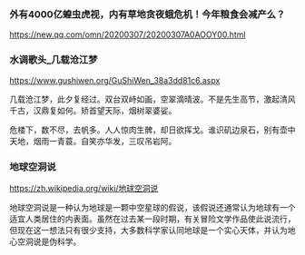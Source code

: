 ### 外有4000亿蝗虫虎视，内有草地贪夜蛾危机！今年粮食会减产么？
https://new.qq.com/omn/20200307/20200307A0AOOY00.html

### 水调歌头_几载沧江梦
https://www.gushiwen.org/GuShiWen_38a3dd81c6.aspx

几载沧江梦，此夕复经过。双台双峙如画，空翠滴晴波。不是先生高节，激起清风千古，汉鼎复如何。矫首望天际，烟树翠婆娑。

危楼下，数不尽，去帆多。人人惊肉生髀，却日欲挥戈。谁识矶边泉石，别有壶中天地，烟雨一青蓑。自笑亦华发，三叹吊岩阿。

### 地球空洞说
https://zh.wikipedia.org/wiki/地球空洞说

地球空洞说是一种认为地球是一颗中空星球的假说，该假说还通常认为地球有一个适宜人类居住的内表面。虽然在过去某一段时期，有关冒险文学作品使此说流行，但现在这一想法只有很少支持，大多数科学家认同地球是一个实心天体，并认为地心空洞说是伪科学。
